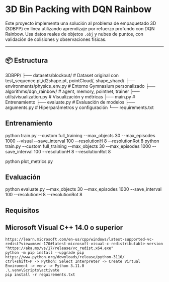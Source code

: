 # 3D Bin Packing with DQN Rainbow

Este proyecto implementa una solución al problema de empaquetado 3D (3DBPP) en línea utilizando aprendizaje por refuerzo profundo con DQN Rainbow. Usa datos reales de objetos `.obj` y nubes de puntos, con validación de colisiones y observaciones físicas.

---

## 📦 Estructura

3DBPP/
├── datasets/blockout/ # Dataset original con test_sequence.pt,id2shape.pt, pointCloud/, shape_vhacd/
├── environments/physics_env.py # Entorno Gymnasium personalizado
├── algorithms/dqn_rainbow/ # agent, memory, pointnet, trainer
├── utils/visualization.py # Visualización y métricas
├── main.py # Entrenamiento
├── evaluate.py # Evaluación de modelos
├── arguments.py # Hiperparámetros y configuración
└── requirements.txt

## Entrenamiento
python train.py --custom full_training --max_objects 30 --max_episodes 1000 --visual --save_interval 100 --resolutionH 8 --resolutionRot 8
python train.py --custom full_training --max_objects 30 --max_episodes 1000 --save_interval 100 --resolutionH 8 --resolutionRot 8

python plot_metrics.py


## Evaluación
python evaluate.py --max_objects 30 --max_episodes 1000 --save_interval 100 --resolutionH 8 --resolutionRot 8


## Requisitos
## Microsoft Visual C++ 14.0 o superior
    https://learn.microsoft.com/en-us/cpp/windows/latest-supported-vc-redist?view=msvc-170#latest-microsoft-visual-c-redistributable-version
    "https://aka.ms/vs/17/release/vc_redist.x64.exe"
    python -m pip install --upgrade pip
    https://www.python.org/downloads/release/python-3110/
    ctrl+shift+P -> Python: Select Interpreter -> Create Virtual Enviroment -> venv -> Python 3.11.0
    .\.venv\Scripts\activate
    pip install -r requirements.txt
